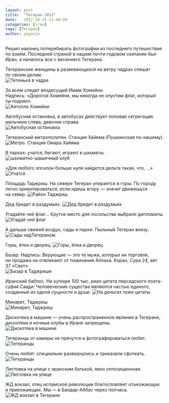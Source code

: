 ```yaml
---
layout: post
title:  "Тегеран-2012"
date:   2012-10-15 21:40:00
categories: [iran]
tags: [Тегеран]
author: gagarin
---
```


Решил наконец поперебирать фотографии из&nbsp;последнего путешествия по&nbsp;азиям. Последней страной в&nbsp;нашем почти годовом скитании был Иран, а&nbsp;началось все с&nbsp;весеннего Тегерана.

Тегеранские женщины в&nbsp;развевающихся на&nbsp;ветру чадрах спешат по&nbsp;своим делам.    
![Тетенька в чадре](woman-in-chador.jpg)   

За&nbsp;всем следит вездесущий Имам Хомейни.   
Надпись: &laquo;Дорогой Хомейни, мы&nbsp;никогда не&nbsp;опустим флаг, который ты&nbsp;поднял&raquo;.    
![Аятолла Хомейни](khomeini-board.jpg)   

Автобусная остановка, в&nbsp;автобусах действует половая сегрегация: мальчики слева, девочки справа.    
![Автобусная остановка](tehran-bus-stop.jpg)   

Тегеранский метрополитен. Станция Хайяма (Пушкинская по-нашему). 
![Метро. Станция Омара Хайяма](omar-khayam-station.jpg)   

В&nbsp;парках: учатся, бегают, играют в&nbsp;шахматы. 
![шахматно-шашечный клуб](chess-in-park-2.jpg)   

&laquo;Для любого эпсилон больше нуля найдется дельта такая, что, ...&raquo; 
![Учатся](math-in-park.jpg)   

Площадь Таджриш. На&nbsp;севере Тегеран упирается в&nbsp;горы. По&nbsp;городу легко ориентироваться, если идешь вгору&nbsp;&mdash; значит движешься на&nbsp;север. 
![Район Таджриш](tajrish.jpg)   

Дед бредет в&nbsp;раздумьях. 
![Дед бредет в раздумьях](tehran-street.jpg)   

Угадайте чей флаг... Крутое место для посольства выбрали дипломаты. 
![Угадай чей флаг](belarus-embassy-in-tehran.jpg)   

А&nbsp;дальше свежий воздух, сады и&nbsp;парки. Пыльный Тегеран внизу. 
![Сады надТегераном](gardens-above-tehran.jpg)   

Горы, ёлка и&nbsp;дворец. 
![Горы, ёлка и дворец](tehran-palace.jpg)   

Базар. Надпись: Верующие&nbsp;&mdash; это те&nbsp;мужи, которых ни&nbsp;торговля, ни&nbsp;продажа не&nbsp;отвлекают от&nbsp;поминания Аллаха. Коран, Сура&nbsp;24, аят 37&nbsp;&laquo;Свет&raquo;.  
![Базар в Таджрише](tehran-bazaar.jpg)   

Иранский баблос. На&nbsp;купюре 100&nbsp;тыс. риал цитата персидского поэта-суфия Саади: 
Человеческие существа являются частью единого, созданные из&nbsp;одной сущности и&nbsp;души. 
![На деньгах тоже цитаты](iranina-reals-saadi.jpg)   

Минарет, Таджриш   
![Минарет, Таджриш](tajrish-minaret.jpg)   

Дискотека в&nbsp;машине&nbsp;&mdash; очень распространенное явление в&nbsp;Тегеране, дискотеки и&nbsp;ночные клубы в&nbsp;Иране запрещены.   
![Дискотека в машине](disco-in-car.jpg)   

Тегеранцы от&nbsp;камеры не&nbsp;прячутся и&nbsp;фотографироваться любят. 
![Тегеранцы](tehran-guys-2.jpg)   

Очень любят: специально развернулись и&nbsp;приказали сфоткать. 
![Тегеранцы](tehran-guys.jpg)   

Листовка на&nbsp;улице с&nbsp;иранским батькой, явно оппозиционная. 
![Листовка на улице](ahmadinejad-leaflet.jpg)   

ЖД&nbsp;вокзал, отец исламской революции благословляет отъезжающих и&nbsp;приезжающих. 
Мы&nbsp;&mdash; в&nbsp;Бандар-Аббас через полчаса. 
![ЖД вокзал в Тегеране](tehran-train-station.jpg) 
